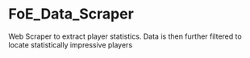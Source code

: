 # FoE_Data_Scraper
Web Scraper to extract player statistics. Data is then further filtered to locate statistically impressive players

